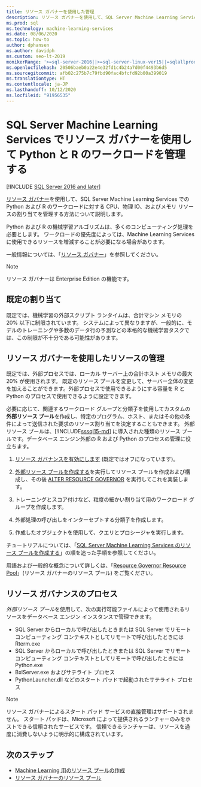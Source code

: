 ```yaml
---
title: リソース ガバナーを使用した管理
description: リソース ガバナーを使用して、SQL Server Machine Learning Services での Python および R のワークロードに対する CPU、物理 IO、およびメモリ リソースの割り当てを管理する方法について説明します。
ms.prod: sql
ms.technology: machine-learning-services
ms.date: 08/06/2020
ms.topic: how-to
author: dphansen
ms.author: davidph
ms.custom: seo-lt-2019
monikerRange: '>=sql-server-2016||>=sql-server-linux-ver15||=sqlallproducts-allversions'
ms.openlocfilehash: 20506baeb0a22e4e32fd1c4b24a7d00f4493b6d5
ms.sourcegitcommit: afb02c275b7c79fbd90fac4bfcfd92b00a399019
ms.translationtype: HT
ms.contentlocale: ja-JP
ms.lasthandoff: 10/12/2020
ms.locfileid: "91956535"
---
```

# <a name="manage-python-and-r-workloads-with-resource-governor-in-sql-server-machine-learning-services"></a>SQL Server Machine Learning Services でリソース ガバナーを使用して Python と R のワークロードを管理する
[!INCLUDE [SQL Server 2016 and later](../../includes/applies-to-version/sqlserver2016.md)]

[リソース ガバナー](../../relational-databases/resource-governor/resource-governor.md)を使用して、SQL Server Machine Learning Services での Python および R のワークロードに対する CPU、物理 IO、およびメモリ リソースの割り当てを管理する方法について説明します。

Python および R の機械学習アルゴリズムは、多くのコンピューティング処理を必要とします。 ワークロードの優先度によっては、Machine Learning Services に使用できるリソースを増減することが必要になる場合があります。

一般情報については、「[リソース ガバナー](../../relational-databases/resource-governor/resource-governor.md)」を参照してください。

> [!NOTE] 
> リソース ガバナーは Enterprise Edition の機能です。

## <a name="default-allocations"></a>既定の割り当て

既定では、機械学習の外部スクリプト ランタイムは、合計マシン メモリの 20% 以下に制限されています。 システムによって異なりますが、一般的に、モデルのトレーニングや多数のデータ行の予測などの本格的な機械学習タスクでは、この制限が不十分である可能性があります。 

## <a name="manage-resources-with-resource-governor"></a>リソース ガバナーを使用したリソースの管理
 
既定では、外部プロセスでは、ローカル サーバー上の合計ホスト メモリの最大 20% が使用されます。 既定のリソース プールを変更して、サーバー全体の変更を加えることができます。外部プロセスで使用できるようにする容量を R と Python のプロセスで使用できるように設定できます。

必要に応じて、関連するワークロード グループと分類子を使用してカスタムの**外部リソース プール**を作成し、特定のプログラム、ホスト、またはその他の条件によって送信された要求のリソース割り当てを決定することもできます。 外部リソース プールは、[!INCLUDE[sssql15-md](../../includes/sssql15-md.md)] に導入された種類のリソース プールです。データベース エンジン外部の R および Python のプロセスの管理に役立ちます。

1. [リソース ガバナンスを有効にします](../../relational-databases/resource-governor/enable-resource-governor.md) (既定ではオフになっています)。

2. [外部リソース プールを作成する](../../t-sql/statements/create-external-resource-pool-transact-sql.md)を実行してリソース プールを作成および構成し、その後 [ALTER RESOURCE GOVERNOR](../../t-sql/statements/alter-resource-governor-transact-sql.md) を実行してこれを実装します。

3. トレーニングとスコア付けなど、粒度の細かい割り当て用のワークロード グループを作成します。

4. 外部処理の呼び出しをインターセプトする分類子を作成します。

5. 作成したオブジェクトを使用して、クエリとプロシージャを実行します。

チュートリアルについては、「[SQL Server Machine Learning Services のリソース プールを作成する](create-external-resource-pool.md)」の順を追った手順を参照してください。

用語および一般的な概念について詳しくは、「[Resource Governor Resource Pool](../../relational-databases/resource-governor/resource-governor-resource-pool.md)」(リソース ガバナーのリソース プール) をご覧ください。

## <a name="processes-under-resource-governance"></a>リソース ガバナンスのプロセス
  
 *外部リソース プール*を使用して、次の実行可能ファイルによって使用されるリソースをデータベース エンジン インスタンスで管理できます。

+ SQL Server からローカルで呼び出したときまたは SQL Server でリモート コンピューティング コンテキストとしてリモートで呼び出したときには Rterm.exe
+ SQL Server からローカルで呼び出したときまたは SQL Server でリモート コンピューティング コンテキストとしてリモートで呼び出したときには Python.exe
+ BxlServer.exe およびサテライト プロセス
+ PythonLauncher.dll などのスタート パッドで起動されたサテライト プロセス
  
> [!NOTE]
> リソース ガバナーによるスタート パッド サービスの直接管理はサポートされません。 スタート パッドは、Microsoft によって提供されるランチャーのみをホストできる信頼されたサービスです。 信頼できるランチャーは、リソースを過度に消費しないように明示的に構成されています。
  
## <a name="next-steps"></a>次のステップ

+ [Machine Learning 用のリソース プールの作成](create-external-resource-pool.md)
+ [リソース ガバナーのリソース プール](../../relational-databases/resource-governor/resource-governor-resource-pool.md)